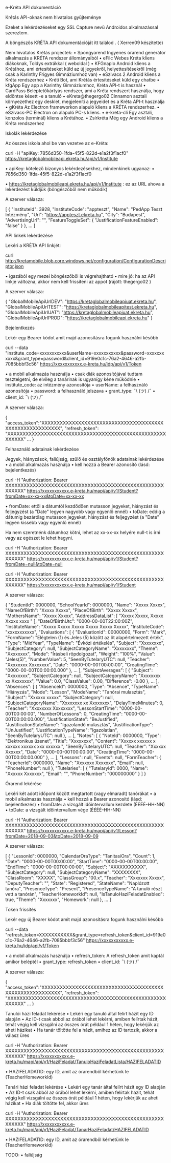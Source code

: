 
e-Kréta API dokumentáció

Krétás API-oknak nem hivatalos gyűjteménye

Ezeket a lekérdezéseket egy SSL Capture nevű Androidos alkalmazással szereztem.

A böngészős KRÉTA API dokumentációját itt találod . ( Xerren09 készítette)

Nem hivatalos Krétás projectek:
• Spongyarend Ingyenes órarend generátor alkalmazás a KRÉTA rendszer állományaiból
• eFilc Webes Kréta kliens diákoknak, Toldys extrákkal ( weboldal )
• KFGnaplo Android kliens a Krétához, ami értesítéseket küld az új jegyekről, helyettesítésekről (még csak a Karinthy Frigyes Gimnáziumhoz van)
• eSzivacs 2 Android kliens a Kréta rendszerhez
• Kréti Bot, ami Krétás értesítéseket küld egy chatbe
• kfgApp Egy app a Karinthy Gimnáziumhoz, Kréta API-t is használ
• CardPass Beléptetőkártyás rendszer, ami a Kréta rendszert használja, hogy eldöntse késett -e a tanuló
• eKreta@thegergo02 Cinnamon asztali környezethez egy desklet, megjeleníti a jegyeidet és a Kréta API-t használja
• gKréta Az Electron frameworkon alapuló kliens a KRÉTA rendszerhez.
• eSzivacs-PC Electron on alapuló PC-s kliens.
• e-kreta-cli Egy asztali, konzolos (terminál) kliens a Krétához.
• Zsírkréta Még egy Android kliens a Kréta rendszerhez

Iskolák lekérdezése

Az összes iskola ahol be van vezetve az e-Kréta:

curl -H "apiKey: 7856d350-1fda-45f5-822d-e1a2f3f1acf0"  https://kretaglobalmobileapi.ekreta.hu/api/v1/Institute



• apiKey: kötelező bizonyos lekérdezésekhez, mindenkinek ugyanaz:
• 7856d350-1fda-45f5-822d-e1a2f3f1acf0

• https://kretaglobalmobileapi.ekreta.hu/api/v1/Institute : ez az URL ahova a lekérdezést küldjük (böngészőből nem működik)

A szerver válasza:

[
  {
    "InstituteId": 3928,
    "InstituteCode": "appteszt",
    "Name": "PedApp Teszt Intézmény",
    "Url": "https://appteszt.ekreta.hu",
    "City": "Budapest",
    "AdvertisingUrl": "",
    "FeatureToggleSet": {
      "JustificationFeatureEnabled": "false"
    }
  },
  ...
]



API linkek lekérdezése

Lekéri a KRÉTA API linkjét:

curl http://kretamobile.blob.core.windows.net/configuration/ConfigurationDescriptor.json



• igazából egy mezei böngészőből is végrehajtható
• mire jó: ha az API linkje változna, akkor nem kell frissíteni az appot (rájött: thegergo02 )

A szerver válasza:

{
  "GlobalMobileApiUrlDEV": "https://kretaglobalmobileapiuat.ekreta.hu",
  "GlobalMobileApiUrlTEST": "https://kretaglobalmobileapitest.ekreta.hu",
  "GlobalMobileApiUrlUAT": "https://kretaglobalmobileapiuat.ekreta.hu",
  "GlobalMobileApiUrlPROD": "https://kretaglobalmobileapi.ekreta.hu"
}



Bejelentkezés

Lekér egy Bearer kódot amit majd azonosításra fogunk használni később

curl --data "institute_code=xxxxxxxxxxx&userName=xxxxxxxxxxx&password=xxxxxxxxxxx&grant_type=password&client_id=919e0c1c-76a2-4646-a2fb-7085bbbf3c56" https://xxxxxxxxxxx.e-kreta.hu/idp/api/v1/Token



• a mobil alkalmazás használja
• csak diák azonosítójával tudtam tesztelgetni, de elvileg a tanárinak is ugyanígy kéne működnie
• institute_code: az intézmény azonosítója
• userName: a felhasználó azonosítója
• password: a felhasználó jelszava
• grant_type: ¯\ (ツ) /¯
• client_id: ¯\ (ツ) /¯

A szerver válasza:

{
 "access_token":"XXXXXXXXXXXXXXXXXXXXXXXXXXXXXXXXXXXXXXXXXXXXXXXXXXXXXXXXXX",
 "refresh_token": "XXXXXXXXXXXXXXXXXXXXXXXXXXXXXXXXXXXXXXXXXXXXXXXXXXXXXXXXXX"
 ...
 }



Felhasználó adatainak lekérdezése

Jegyek, hiányzások, faliújság, szülő és osztályfőnök adatainak lekérdezése
• a mobil alkalmazás használja
• kell hozzá a Bearer azonosító (lásd: bejelentkezés)


curl -H "Authorization: Bearer XXXXXXXXXXXXXXXXXXXXXXXXXXXXXXXXXXXXXXXXXXXXXXXXXXXXXXXXXX" https://xxxxxxxxxxx.e-kreta.hu/mapi/api/v1/Student?fromDate=xx-xx-xx&toDate=xx-xx-xx



• fromDate: ettől a dátumtól kezdődően mutasson jegyeket, hiányzást és feljegyzést (a "Date" legyen nagyobb vagy egyenlő ennél)
• toDate: eddig a dátumig bezárólag mutasson jegyeket, hiányzást és feljegyzést (a "Date" legyen kissebb vagy egyenlő ennél)

Ha nem szeretnénk dátumhoz kötni, lehet az xx-xx-xx helyére null-t is írni vagy az egészet le lehet hagyni.

curl -H "Authorization: Bearer XXXXXXXXXXXXXXXXXXXXXXXXXXXXXXXXXXXXXXXXXXXXXXXXXXXXXXXXXX" https://xxxxxxxxxxx.e-kreta.hu/mapi/api/v1/Student?fromDate=null&toDate=null




curl -H "Authorization: Bearer XXXXXXXXXXXXXXXXXXXXXXXXXXXXXXXXXXXXXXXXXXXXXXXXXXXXXXXXXX" https://xxxxxxxxxxx.e-kreta.hu/mapi/api/v1/Student



A szerver válasza:

{
  "StudentId": 0000000,
  "SchoolYearId": 0000000,
  "Name": "Xxxxx Xxxxx",
  "NameOfBirth": "Xxxxx Xxxxx",
  "PlaceOfBirth": "Xxxxx Xxxxx",
  "MothersName": "Xxxxx Xxxxx",
  "AddressDataList": [
    "Xxxxx Xxxxx, Xxxxx Xxxxx xxxx    "
  ],
  "DateOfBirthUtc": "0000-00-00T22:00:00Z",
  "InstituteName": "Xxxxx Xxxxx Xxxxx Xxxxx Xxxxx Xxxxx",
  "InstituteCode": "xxxxxxxxxxx",
  "Evaluations": [
    {
      "EvaluationId": 00000000,
      "Form": "Mark",
      "FormName": "Elégtelen (1) és Jeles (5) között az öt alapértelmezett érték",
      "Type": "MidYear",
      "TypeName": "Évközi értékelés",
      "Subject": "Xxxxxxxx",
      "SubjectCategory": null,
      "SubjectCategoryName": "Xxxxxxxx",
      "Theme": "Xxxxxxxx",
      "Mode": "Írásbeli röpdolgozat",
      "Weight": "100%",
      "Value": "Jeles(5)",
      "NumberValue": 5,
      "SeenByTutelaryUTC": null,
      "Teacher": "Xxxxxxxx Xxxxxxxx",
      "Date": "0000-00-00T00:00:00",
      "CreatingTime": "0000-00-00T00:00:00.000"
    },
    ...
  ],
  "SubjectAverages": [
    {
      "Subject": "Xxxxxxxx",
      "SubjectCategory": null,
      "SubjectCategoryName": "Xxxxxxxx xx Xxxxxxxx",
      "Value": 0.0,
      "ClassValue": 0.00,
      "Difference": -0.00
    },
    ...
  ],
  "Absences": [
    {
      "AbsenceId": 0000000,
      "Type": "Absence",
      "TypeName": "Hiányzás",
      "Mode": "Lesson",
      "ModeName": "Tanórai mulasztás",
      "Subject": "Xxxxxx xxxxx",
      "SubjectCategory": null,
      "SubjectCategoryName": "Xxxxxxxx xx Xxxxxxxx",
      "DelayTimeMinutes": 0,
      "Teacher": "Xxxxxxxx Xxxxxxxx",
      "LessonStartTime": "0000-00-00T00:00:00",
      "NumberOfLessons": 0,
      "CreatingTime": "0000-00-00T00:00:00.000",
      "JustificationState": "BeJustified",
      "JustificationStateName": "Igazolandó mulasztás",
      "JustificationType": "UnJustified",
      "JustificationTypeName": "Igazolatlan",
      "SeenByTutelaryUTC": null
    },
    ...
      ],
  "Notes": [
    {
      "NoteId": 0000000,
      "Type": "Elektronikus üzenet",
      "Title": "Xxxxxxxx",
      "Content": "Xxxxxx xxxxxx x xxxxxx xxxxxx xxx xxxxxx.",
      "SeenByTutelaryUTC": null,
      "Teacher": "Xxxxxx Xxxxxx",
      "Date": "0000-00-00T00:00:00",
      "CreatingTime": "0000-00-00T00:00:00.000"
    },
    ...
      ],
  "Lessons": null,
  "Events": null,
  "FormTeacher": {
    "TeacherId": 0000000,
    "Name": "Xxxxxxx Xxxxxxx",
    "Email": null,
    "PhoneNumber": null
  },
  "Tutelaries": [
    {
      "TutelaryId": 0000,
      "Name": "Xxxxxx Xxxxxxx",
      "Email": "",
      "PhoneNumber": "000000000"
    }
  ]
}



Órarend lekérése

Lekéri két adott időpont között megtartott (vagy elmaradt) tanórákat
• a mobil alkalmazás használja
• kell hozzá a Bearer azonosító (lásd: bejelentkezés)
• fromDate: a vizsgált időintervallum kezdete (ÉÉÉÉ-HH-NN)
• toDate: a vizsgált időintervallum vége (ÉÉÉÉ-HH-NN)


curl -H "Authorization: Bearer XXXXXXXXXXXXXXXXXXXXXXXXXXXXXXXXXXXXXXXXXXXXXXXXXXXXXXXXXX" https://xxxxxxxxxxx.e-kreta.hu/mapi/api/v1/Lesson?fromDate=2018-09-03&toDate=2018-09-09



A szerver válasza:

[
  {
    "LessonId": 0000000,
    "CalendarOraType": "TanitasiOra",
    "Count": 1,
    "Date": "0000-00-00T00:00:00",
    "StartTime": "0000-00-00T00:00:00",
    "EndTime": "0000-00-00T00:00:00",
    "Subject": "XXXXXXXXXXX",
    "SubjectCategory": null,
    "SubjectCategoryName": "XXXXXXXX",
    "ClassRoom": "XXXXX",
    "ClassGroup": "00.x",
    "Teacher": "Xxxxxxx Xxxxx",
    "DeputyTeacher": "",
    "State": "Registered",
    "StateName": "Naplózott tanóra",
    "PresenceType": "Present",
    "PresenceTypeName": "A tanuló részt vett a tanórán",
    "TeacherHomeworkId": null,
    "IsTanuloHaziFeladatEnabled": true,
    "Theme": "Xxxxxxx",
    "Homework": null
  },
  ...
]



Token frissítés

Lekér egy új Bearer kódot amit majd azonosításra fogunk használni később

curl --data "refresh_token=XXXXXXXXXXX&grant_type=refresh_token&client_id=919e0c1c-76a2-4646-a2fb-7085bbbf3c56" https://xxxxxxxxxxx.e-kreta.hu/idp/api/v1/Token



• a mobil alkalmazás használja
• refresh_token: A refresh_token amit kaptál amikor beléptél
• grant_type: refresh_token
• client_id: ¯\ (ツ) /¯

A szerver válasza:

{
 "access_token":"XXXXXXXXXXXXXXXXXXXXXXXXXXXXXXXXXXXXXXXXXXXXXXXXXXXXXXXXXX",
 "refresh_token": "XXXXXXXXXXXXXXXXXXXXXXXXXXXXXXXXXXXXXXXXXXXXXXXXXXXXXXXXXX"
 ...
 }



Tanulói házi feladat lekérése
• Lekéri egy tanuló által felírt házit egy ID alapján
• Az ID-t csak abból az órából lehet lekérni, amiben felírtak házit, tehát végig kell vizsgálni az összes órát például 1 héten, hogy lekérjük az aheti házikat
• Ha tanár töltötte fel a házit, amihez az ID tartozik, akkor a válasz üres


curl -H "Authorization: Bearer XXXXXXXXXXXXXXXXXXXXXXXXXXXXXXXXXXXXXXXXXXXXXXXXXXXXXXXXXX"  https://xxxxxxxxxxx.e-kreta.hu/mapi/api/v1/HaziFeladat/TanuloHaziFeladatLista/HAZIFELADATID



• HAZIFELADATID: egy ID, amit az órarendből kérhetünk le (TeacherHomeworkId)

Tanári házi feladat lekérése
• Lekéri egy tanár által felírt házit egy ID alapján
• Az ID-t csak abból az órából lehet lekérni, amiben felírtak házit, tehát végig kell vizsgálni az összes órát például 1 héten, hogy lekérjük az aheti házikat
• Ha diák töltötte fel, akkor üres


curl -H "Authorization: Bearer XXXXXXXXXXXXXXXXXXXXXXXXXXXXXXXXXXXXXXXXXXXXXXXXXXXXXXXXXX"  https://xxxxxxxxxxx.e-kreta.hu/mapi/api/v1/HaziFeladat/TanarHaziFeladat/HAZIFELADATID



• HAZIFELADATID: egy ID, amit az órarendből kérhetünk le (TeacherHomeworkId)

TODO:
• faliújság

